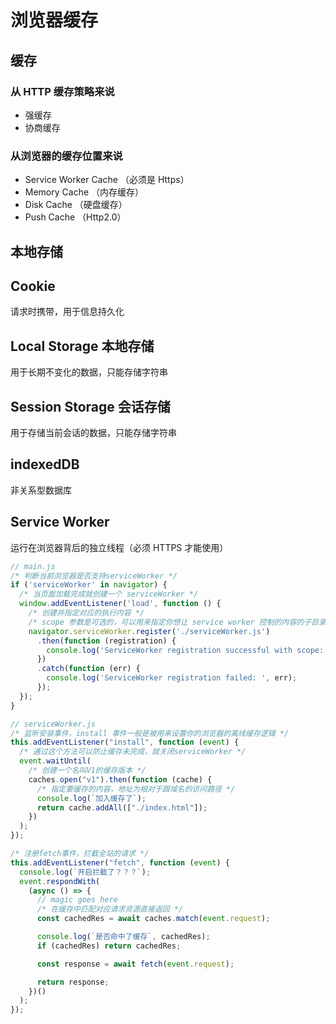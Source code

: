 # 浏览器缓存

## 缓存

### 从 HTTP 缓存策略来说
- 强缓存
- 协商缓存

### 从浏览器的缓存位置来说

- Service Worker Cache （必须是 Https）
- Memory Cache （内存缓存）
- Disk Cache （硬盘缓存）
- Push Cache （Http2.0）

## 本地存储

## Cookie 
请求时携带，用于信息持久化

## Local Storage 本地存储
用于长期不变化的数据，只能存储字符串

## Session Storage 会话存储
用于存储当前会话的数据，只能存储字符串

## indexedDB
非关系型数据库

## Service Worker 
运行在浏览器背后的独立线程（必须 HTTPS 才能使用）

```js
// main.js
/* 判断当前浏览器是否支持serviceWorker */
if ('serviceWorker' in navigator) {
  /* 当页面加载完成就创建一个 serviceWorker */
  window.addEventListener('load', function () {
    /* 创建并指定对应的执行内容 */
    /* scope 参数是可选的，可以用来指定你想让 service worker 控制的内容的子目录。 在这个例子里，我们指定了 '/'，表示 根网域下的所有内容。这也是默认值。 */
    navigator.serviceWorker.register('./serviceWorker.js')
      .then(function (registration) {
        console.log('ServiceWorker registration successful with scope: ', registration.scope);
      })
      .catch(function (err) {
        console.log('ServiceWorker registration failed: ', err);
      });
  });
}

```

```js
// serviceWorker.js
/* 监听安装事件，install 事件一般是被用来设置你的浏览器的离线缓存逻辑 */
this.addEventListener("install", function (event) {
  /* 通过这个方法可以防止缓存未完成，就关闭serviceWorker */
  event.waitUntil(
    /* 创建一个名叫V1的缓存版本 */
    caches.open("v1").then(function (cache) {
      /* 指定要缓存的内容，地址为相对于跟域名的访问路径 */
      console.log(`加入缓存了`);
      return cache.addAll(["./index.html"]);
    })
  );
});

/* 注册fetch事件，拦截全站的请求 */
this.addEventListener("fetch", function (event) {
  console.log(`开启拦截了？？？`);
  event.respondWith(
    (async () => {
      // magic goes here
      /* 在缓存中匹配对应请求资源直接返回 */
      const cachedRes = await caches.match(event.request);

      console.log(`是否命中了缓存`, cachedRes);
      if (cachedRes) return cachedRes;

      const response = await fetch(event.request);

      return response;
    })()
  );
});
```
